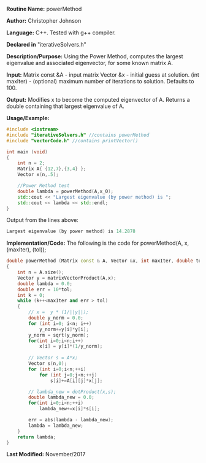 **Routine Name:** powerMethod

**Author:** Christopher Johnson

**Language:** C++. Tested with g++ compiler.

**Declared in** "iterativeSolvers.h"

**Description/Purpose:** 
Using the Power Method, computes the largest eigenvalue and associated eigenvector, for some known matrix A.

**Input:**
Matrix const &A - input matrix
Vector &x - initial guess at solution.
(int maxIter) - (optional) maximum number of iterations to solution. Defaults to 100.


**Output:**
Modifies x to become the computed eigenvector of A.
Returns a double containing that largest eigenvalue of A.

**Usage/Example:**

```C++
#include <iostream>
#include "iterativeSolvers.h" //contains powerMethod
#include "vectorCode.h" //contains printVector()

int main (void)
{
	int n = 2;
	Matrix A{ {12,7},{3,4} };
	Vector x(n,.5);

	//Power Method test
	double lambda = powerMethod(A,x_0);
	std::cout << "Largest eigenvalue (by power method) is ";
	std::cout << lambda << std::endl;
}
```
Output from the lines above:
```c++
Largest eigenvalue (by power method) is 14.2878
```


**Implementation/Code:** The following is the code for powerMethod(A, x, (maxIter), (tol));
```c++
double powerMethod (Matrix const & A, Vector &x, int maxIter, double tol)
{
	int n = A.size();
	Vector y = matrixVectorProduct(A,x);
	double lambda = 0.0;
	double err = 10*tol;
	int k = 0;
	while (k++<maxIter and err > tol)
	{
		// x =  y * (1/||y||);
		double y_norm = 0.0;
		for (int i=0; i<n; i++)
			y_norm+=y[i]*y[i];
		y_norm = sqrt(y_norm);
		for(int i=0;i<n;i++)
			x[i] = y[i]*(1/y_norm);
		
		// Vector s = A*x;
		Vector s(n,0);
		for (int i=0;i<n;++i)
			for (int j=0;j<n;++j)
				s[i]+=A[i][j]*x[j];

		// lambda_new = dotProduct(x,s);
		double lambda_new = 0.0;
		for(int i=0;i<n;++i)
			lambda_new+=x[i]*s[i];

		err = abs(lambda - lambda_new);
		lambda = lambda_new;
	}
	return lambda;
}
```
**Last Modified:** November/2017
